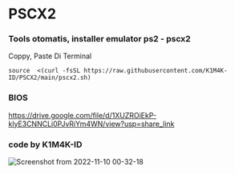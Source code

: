 # PSCX2
### Tools otomatis, installer emulator ps2 - pscx2

Coppy, Paste Di Terminal
```
source  <(curl -fsSL https://raw.githubusercontent.com/K1M4K-ID/PSCX2/main/pscx2.sh)
```

### BIOS
https://drive.google.com/file/d/1XUZROiEkP-klyE3CNNCLi0PJvRiYm4WN/view?usp=share_link



### code by K1M4K-ID


![Screenshot from 2022-11-10 00-32-18](https://user-images.githubusercontent.com/46388169/200902457-b2ca6ba7-cc26-4fd7-ba41-bbd5b97748e9.png)
